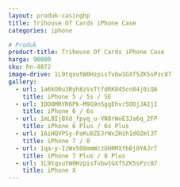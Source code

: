 ```yaml
---
layout: produk-casinghp
title: Trihouse Of Cards iPhone Case
categories: iphone

# Produk
product-title: Trihouse Of Cards iPhone Case
harga: 90000
sku: hn-4872
image-drive: 1L9tqxutW0HzpisTvbw1GXf5ZK5sPzc87
gallery:
  - url: 1a6kO0u3Ryh8zVxTtfdRK845cn84j0iQA
    title: iPhone 5 / 5s / SE
  - url: 1DOOMRYR6Pk-M9G9nSgqEhvr5OOjJAIjI
    title: iPhone 6 / 6s
  - url: 1mL8IjBXd_fpyq_u-VN8rWoE3Ja6q_2FP
    title: iPhone 6 Plus / 6s Plus
  - url: 16iHQVPSy-PaKu8ZEJrWxZHih1d0Zml3T
    title: iPhone 7 / 8
  - url: 1qa-y-IzWx508mmWczUHRMXfbBj0YAJrT
    title: iPhone 7 Plus / 8 Plus
  - url: 1L9tqxutW0HzpisTvbw1GXf5ZK5sPzc87
    title: iPhone X
---
```

